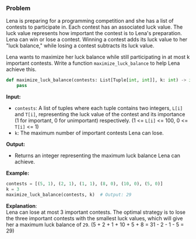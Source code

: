 ### Problem
Lena is preparing for a programming competition and she has a list of contests to participate in. Each contest has an associated luck value. The luck value represents how important the contest is to Lena's preparation. Lena can win or lose a contest. Winning a contest adds its luck value to her "luck balance," while losing a contest subtracts its luck value.

Lena wants to maximize her luck balance while still participating in at most k important contests. Write a function `maximize_luck_balance` to help Lena achieve this.  


```python
def maximize_luck_balance(contests: List[Tuple[int, int]], k: int) -> int:
    pass
```


**Input:**
- `contests`: A list of tuples where each tuple contains two integers, `L[i]` and `T[i]`, representing the luck value of the contest and its importance (1 for important, 0 for unimportant) respectively. (1 <= `L[i]` <= 100, 0 <= `T[i]` <= 1)
- `k`: The maximum number of important contests Lena can lose.
   

**Output:**
- Returns an integer representing the maximum luck balance Lena can achieve.


**Example:**
```python 
contests = [(5, 1), (2, 1), (1, 1), (8, 0), (10, 0), (5, 0)]
k = 3
maximize_luck_balance(contests, k)  # Output: 29
```

**Explanation**:  
Lena can lose at most 3 important contests. The optimal strategy is to lose the three important contests with the smallest luck values, which will give her a maximum luck balance of `29`. (5 + 2 + 1 + 10 + 5 + 8 = 31 - 2 - 1 - 5 = 29)